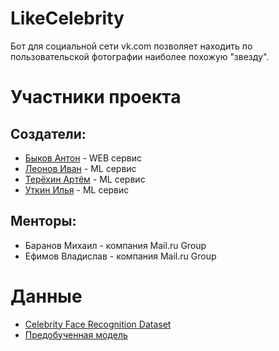 # LikeCelebrity

Бот для социальной сети vk.com позволяет находить по пользовательской фотографии наиболее похожую "звезду".

# Участники проекта
## Создатели:
* [Быков Антон](https://github.com/Bykov25) - WEB сервис
* [Леонов Иван](https://github.com/kepolol) - ML сервис
* [Терёхин Артём](https://github.com/VudiRB) - ML сервис
* [Уткин Илья](https://github.com/BLOOMFLARK) - ML сервис
## Менторы:
* Баранов Михаил - компания Mail.ru Group
* Ефимов Владислав - компания Mail.ru Group

# Данные
* [Celebrity Face Recognition Dataset](https://github.com/prateekmehta59/Celebrity-Face-Recognition-Dataset)
* [Предобученная модель](https://drive.google.com/drive/folders/1pwQ3H4aJ8a6yyJHZkTwtjcL4wYWQb7bn)
